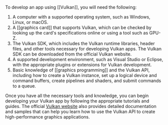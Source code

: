 To develop an app using [[Vulkan]], you will need the following:

1.  A computer with a supported operating system, such as Windows, Linux, or macOS.
2.  A [[graphics card]] that supports Vulkan, which can be checked by looking up the card's specifications online or using a tool such as GPU-Z.
3.  The Vulkan SDK, which includes the Vulkan runtime libraries, header files, and other tools necessary for developing Vulkan apps. The Vulkan SDK can be downloaded from the official Vulkan website.
4.  A supported development environment, such as Visual Studio or Eclipse, with the appropriate plugins or extensions for Vulkan development.
5.  Basic knowledge of [[graphics programming]] and the Vulkan API, including how to create a Vulkan instance, set up a logical device and command buffers, create pipelines and shaders, and submit commands to a queue.

Once you have all the necessary tools and knowledge, you can begin developing your Vulkan app by following the appropriate tutorials and guides. The official [Vulkan website](https://www.vulkan.org/) also provides detailed documentation and samples that can help you learn how to use the Vulkan API to create high-performance graphics applications.